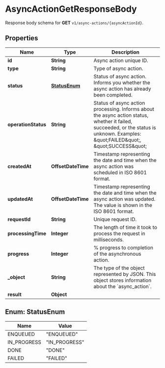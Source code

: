 

# AsyncActionGetResponseBody

Response body schema for **GET** `v1/async-actions/{asyncActionId}`.

## Properties

| Name | Type | Description |
|------------ | ------------- | ------------- |
|**id** | **String** | Async action unique ID. |
|**type** | **String** | Type of async action. |
|**status** | [**StatusEnum**](#StatusEnum) | Status of async action. Informs you whether the async action has already been completed. |
|**operationStatus** | **String** | Status of async action processing. Informs about the async action status, whether it failed, succeeded, or the status is unknown. Examples: \&quot;FAILED\&quot;, \&quot;SUCCESS\&quot; |
|**createdAt** | **OffsetDateTime** | Timestamp representing the date and time when the async action was scheduled in ISO 8601 format. |
|**updatedAt** | **OffsetDateTime** | Timestamp representing the date and time when the async action was updated. The value is shown in the ISO 8601 format. |
|**requestId** | **String** | Unique request ID. |
|**processingTime** | **Integer** | The length of time it took to process the request in milliseconds. |
|**progress** | **Integer** | % progress to completion of the asynchronous action. |
|**_object** | **String** | The type of the object represented by JSON. This object stores information about the &#x60;async_action&#x60;. |
|**result** | **Object** |  |



## Enum: StatusEnum

| Name | Value |
|---- | -----|
| ENQUEUED | &quot;ENQUEUED&quot; |
| IN_PROGRESS | &quot;IN_PROGRESS&quot; |
| DONE | &quot;DONE&quot; |
| FAILED | &quot;FAILED&quot; |




